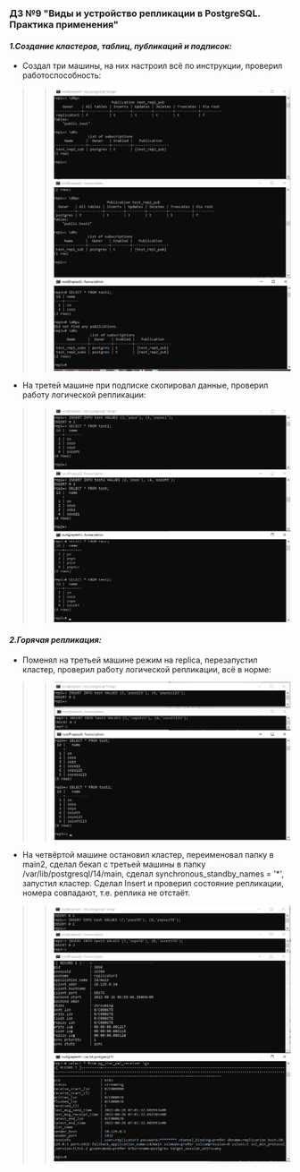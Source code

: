 ### ДЗ №9 "Виды и устройство репликации в PostgreSQL. Практика применения"
#### _1.Создание кластеров, таблиц, публикаций и подписок:_ 
- Создал три машины, на них настроил всё по инструкции, проверил работоспособность:
>> ![alt tag](https://github.com/vinogradishev/vinogradishev/blob/4f22fee09edc49ea5d7de737a39c83e6935874be/PubSubCreate.png)
- На третей машине при подписке скопировал данные, проверил работу логической репликации:
>> ![alt tag](https://github.com/vinogradishev/vinogradishev/blob/4f22fee09edc49ea5d7de737a39c83e6935874be/CheckRep.png)

#### _2.Горячая репликация:_ 
- Поменял на третьей машине режим на replica, перезапустил кластер, проверил работу логической репликации, всё в норме:
>> ![alt tag](https://github.com/vinogradishev/vinogradishev/blob/4f22fee09edc49ea5d7de737a39c83e6935874be/AfterRepCheckRep.png)
- На четвёртой машине остановил кластер, переименовал папку в main2, сделал бекап с третьей машины в папку /var/lib/postgresql/14/main, сделал synchronous_standby_names = '*', запустил кластер. Сделал Insert и проверил состояние репликации, номера совпадают, т.е. реплика не отстаёт.
>> ![alt tag](https://github.com/vinogradishev/vinogradishev/blob/4f22fee09edc49ea5d7de737a39c83e6935874be/SyncRepCheckRep.png)
